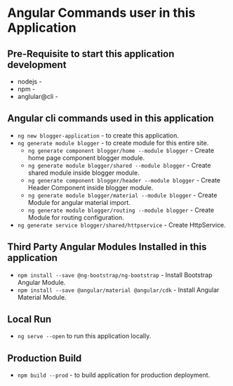 # Angular Commands user in this Application

## Pre-Requisite to start this application development
* nodejs - 
* npm - 
* anglular@cli - 

## Angular cli commands used in this application
* `ng new blogger-application` - to create this application.
* `ng generate module blogger` - to create module for this entire site.
    * `ng generate component blogger/home --module blogger` - Create home page component blogger module.
    * `ng generate module blogger/shared --module blogger` - Create shared module inside blogger module.
    * `ng generate component blogger/header --module blogger` - Create Header Component inside blogger module.
    * `ng generate module blogger/material --module blogger` - Create Module for angular material import.
    * `ng generate module blogger/routing --module blogger` - Create Module for routing configuration.
* `ng generate service blogger/shared/httpservice` - Create HttpService.

## Third Party Angular Modules Installed in this application
* `npm install --save @ng-bootstrap/ng-bootstrap` - Install Bootstrap Angular Module.
* `npm install --save @angular/material @angular/cdk` - Install Angular Material Module.

## Local Run
* `ng serve --open` to run this application locally.

## Production Build
* `npm build --prod` - to build application for production deployment.